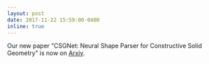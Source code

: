 ```yaml
---
layout: post
date: 2017-11-22 15:59:00-0400
inline: true
---
```

Our new paper "CSGNet: Neural Shape Parser for Constructive Solid Geometry" is now on [Arxiv](https://arxiv.org/abs/1712.08290).

